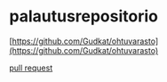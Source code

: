 # palautusrepositorio

[https://github.com/Gudkat/ohtuvarasto](https://github.com/Gudkat/ohtuvarasto)

[pull request](https://github.com/erjavaskivuori/ohtu-miniprojekti/pull/2)
